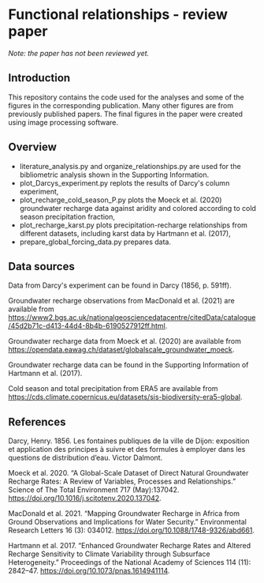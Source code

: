 # Functional relationships - review paper
*Note: the paper has not been reviewed yet.*

## Introduction
This repository contains the code used for the analyses and some of the figures in the corresponding publication. 
Many other figures are from previously published papers.
The final figures in the paper were created using image processing software.

## Overview
- literature_analysis.py and organize_relationships.py are used for the bibliometric analysis shown in the Supporting Information.
- plot_Darcys_experiment.py replots the results of Darcy's column experiment,
- plot_recharge_cold_season_P.py plots the Moeck et al. (2020) groundwater recharge data against aridity and colored according to cold season precipitation fraction,
- plot_recharge_karst.py plots precipitation-recharge relationships from different datasets, including karst data by Hartmann et al. (2017),
- prepare_global_forcing_data.py prepares data.

## Data sources
Data from Darcy's experiment can be found in Darcy (1856, p. 591ff). 

Groundwater recharge observations from MacDonald et al. (2021) are available from https://www2.bgs.ac.uk/nationalgeosciencedatacentre/citedData/catalogue/45d2b71c-d413-44d4-8b4b-6190527912ff.html. 

Groundwater recharge data from Moeck et al. (2020) are available from https://opendata.eawag.ch/dataset/globalscale_groundwater_moeck. 

Groundwater recharge data can be found in the Supporting Information of Hartmann et al. (2017). 

Cold season and total precipitation from ERA5 are available from https://cds.climate.copernicus.eu/datasets/sis-biodiversity-era5-global. 

## References
Darcy, Henry. 1856. Les fontaines publiques de la ville de Dijon: exposition et application des principes à suivre et des formules à employer dans les questions de distribution d’eau. Victor Dalmont.

Moeck et al. 2020. “A Global-Scale Dataset of Direct Natural Groundwater Recharge Rates: A Review of Variables, Processes and Relationships.” Science of The Total Environment 717 (May):137042. https://doi.org/10.1016/j.scitotenv.2020.137042.

MacDonald et al. 2021. “Mapping Groundwater Recharge in Africa from Ground Observations and Implications for Water Security.” Environmental Research Letters 16 (3): 034012. https://doi.org/10.1088/1748-9326/abd661.

Hartmann et al. 2017. “Enhanced Groundwater Recharge Rates and Altered Recharge Sensitivity to Climate Variability through Subsurface Heterogeneity.” Proceedings of the National Academy of Sciences 114 (11): 2842–47. https://doi.org/10.1073/pnas.1614941114.
